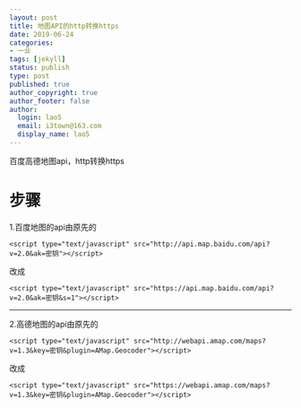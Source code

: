 ```yaml
---
layout: post
title: 地图API的http转换https
date: 2019-06-24
categories:
- 一业
tags: [jekyll]
status: publish
type: post
published: true
author_copyright: true
author_footer: false
author:
  login: lao5
  email: i3town@163.com
  display_name: lao5
---
```


百度高德地图api，http转换https

# 步骤
1.百度地图的api由原先的

```
<script type="text/javascript" src="http://api.map.baidu.com/api?v=2.0&ak=密钥"></script>
```

改成
```
<script type="text/javascript" src="https://api.map.baidu.com/api?v=2.0&ak=密钥&s=1"></script>
```

***

2.高德地图的api由原先的
```
<script type="text/javascript" src="http://webapi.amap.com/maps?v=1.3&key=密钥&plugin=AMap.Geocoder"></script>
```

改成
```
<script type="text/javascript" src="https://webapi.amap.com/maps?v=1.3&key=密钥&plugin=AMap.Geocoder"></script>
```


